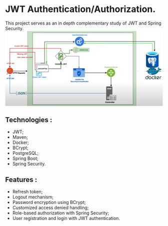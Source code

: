 # JWT Authentication/Authorization.

This project serves as an in depth complementary study of JWT and Spring Security.
![Design Followed](procedure.png)

## Technologies :
- JWT;
- Maven;
- Docker;
- BCrypt;
- PostgreSQL;
- Spring Boot;
- Spring Security.

## Features :
- Refresh token;
- Logout mechanism;
- Password encryption using BCrypt;
- Customized access denied handling;
- Role-based authorization with Spring Security;
- User registration and login with JWT authentication.